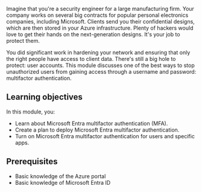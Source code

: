 Imagine that you're a security engineer for a large manufacturing firm. Your company works on several big contracts for popular personal electronics companies, including Microsoft. Clients send you their confidential designs, which are then stored in your Azure infrastructure. Plenty of hackers would love to get their hands on the next-generation designs. It's your job to protect them.

You did significant work in hardening your network and ensuring that only the right people have access to client data. There's still a big hole to protect: user accounts. This module discusses one of the best ways to stop unauthorized users from gaining access through a username and password: multifactor authentication.

## Learning objectives

In this module, you:

- Learn about Microsoft Entra multifactor authentication (MFA).
- Create a plan to deploy Microsoft Entra multifactor authentication.
- Turn on Microsoft Entra multifactor authentication for users and specific apps.

## Prerequisites

- Basic knowledge of the Azure portal
- Basic knowledge of Microsoft Entra ID
